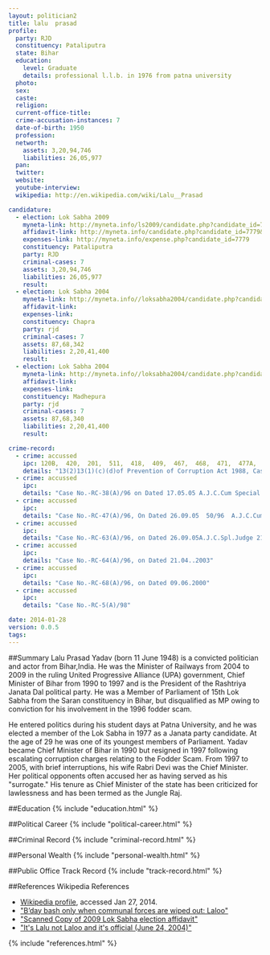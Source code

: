 ```yaml
---
layout: politician2
title: lalu  prasad
profile: 
  party: RJD
  constituency: Pataliputra
  state: Bihar
  education: 
    level: Graduate
    details: professional l.l.b. in 1976 from patna university
  photo: 
  sex: 
  caste: 
  religion: 
  current-office-title: 
  crime-accusation-instances: 7
  date-of-birth: 1950
  profession: 
  networth: 
    assets: 3,20,94,746
    liabilities: 26,05,977
  pan: 
  twitter: 
  website: 
  youtube-interview: 
  wikipedia: http://en.wikipedia.com/wiki/Lalu__Prasad

candidature: 
  - election: Lok Sabha 2009
    myneta-link: http://myneta.info/ls2009/candidate.php?candidate_id=7779
    affidavit-link: http://myneta.info/candidate.php?candidate_id=7779&scan=original
    expenses-link: http://myneta.info/expense.php?candidate_id=7779
    constituency: Pataliputra 
    party: RJD
    criminal-cases: 7
    assets: 3,20,94,746
    liabilities: 26,05,977
    result:  
  - election: Lok Sabha 2004
    myneta-link: http://myneta.info//loksabha2004/candidate.php?candidate_id=559
    affidavit-link: 
    expenses-link: 
    constituency: Chapra 
    party: rjd
    criminal-cases: 7
    assets: 87,68,342
    liabilities: 2,20,41,400
    result:  
  - election: Lok Sabha 2004
    myneta-link: http://myneta.info//loksabha2004/candidate.php?candidate_id=661
    affidavit-link: 
    expenses-link: 
    constituency: Madhepura 
    party: rjd
    criminal-cases: 7
    assets: 87,68,340
    liabilities: 2,20,41,400
    result:  

crime-record: 
  - crime: accussed
    ipc: 120B,  420,  201,  511,  418,  409,  467,  468,  471,  477A,  473,  472
    details: "13(2)13(1)(c)(d)of Prevention of Corruption Act 1988, Case No.-RC-20(A)/96, on dated 05.04.2000, Allegation is of Conspiracy to Protect Scamsters and Providing them Protective Umbrella and misuse of power as public servant, Further one case of disproportionate assets to my income has resulted in acqulttal by Judgement dated 18.12.2006 and state Appeal against acquittal is pending in high court, Patna numbering Govt. Appeal 1/2007  Special Judge,CBI(AHD)Patna ,22/96 23.07.97" 
  - crime: accussed
    ipc: 
    details: "Case No.-RC-38(A)/96 on Dated 17.05.05 A.J.C.Cum Special Judge IV CBI (AHD)Ranchi 65/96 28.11.97" 
  - crime: accussed
    ipc: 
    details: "Case No.-RC-47(A)/96, On Dated 26.09.05  50/96  A.J.C.Cum Special Judge II(CBI)AHD Ranchi 8.05.2001" 
  - crime: accussed
    ipc: 
    details: "Case No.-RC-63(A)/96, on Dated 26.09.05A.J.C.Spl.Judge 21.04.2003" 
  - crime: accussed
    ipc: 
    details: "Case No.-RC-64(A)/96, on Dated 21.04..2003" 
  - crime: accussed
    ipc: 
    details: "Case No.-RC-68(A)/96, on Dated 09.06.2000" 
  - crime: accussed
    ipc: 
    details: "Case No.-RC-5(A)/98" 

date: 2014-01-28
version: 0.0.5
tags: 
---
```

##Summary
Lalu Prasad Yadav (born 11 June 1948) is a convicted politician and actor from Bihar,India. He was the Minister of Railways from 2004 to 2009 in the ruling United Progressive Alliance (UPA) government, Chief Minister of Bihar from 1990 to 1997 and is the President of the Rashtriya Janata Dal political party. He was a Member of Parliament of 15th Lok Sabha from the Saran constituency in Bihar, but disqualified as MP owing to conviction for his involvement in the 1996 fodder scam.

He entered politics during his student days at Patna University, and he was elected a member of the Lok Sabha in 1977 as a Janata party candidate. At the age of 29 he was one of its youngest members of Parliament. Yadav became Chief Minister of Bihar in 1990 but resigned in 1997 following escalating corruption charges relating to the Fodder Scam. From 1997 to 2005, with brief interruptions, his wife Rabri Devi was the Chief Minister. Her political opponents often accused her as having served as his "surrogate." His tenure as Chief Minister of the state has been criticized for lawlessness and has been termed as the Jungle Raj.


##Education
{% include "education.html" %}


##Political Career
{% include "political-career.html" %}


##Criminal Record
{% include "criminal-record.html" %}


##Personal Wealth
{% include "personal-wealth.html" %}


##Public Office Track Record
{% include "track-record.html" %}


##References
Wikipedia References
- [Wikipedia profile]({{page.profile.wikipedia}}), accessed Jan 27, 2014.
- ["B’day bash only when communal forces are wiped out: Laloo"][wiki1]
- ["Scanned Copy of 2009 Lok Sabha election affidavit"][wiki2]
- ["It's Lalu not Laloo and it's official (June 24, 2004)"][wiki3]

[wiki1]: http://www.dailyexcelsior.com/web1/03june12/national.htm
[wiki2]: http://docs.myneta.info/affidavits/ls2009db/965/LaluPrasad_CR1.jpg
[wiki3]: http://us.rediff.com/news/2004/jun/24lalu.htm


{% include "references.html" %}
